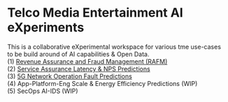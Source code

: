 # Telco Media Entertainment AI eXperiments
This is a collaborative eXperimental workspace for various tme use-cases to be build around of AI capabilities & Open Data.<br>
(1) [Revenue Assurance and Fraud Management (RAFM)](https://github.com/fenar/TME-AIX/tree/main/revenueassurance) <br>
(2) [Service Assurance Latency & NPS Predictions](https://github.com/fenar/TME-AIX/tree/main/serviceassurance) <br>
(3) [5G Network Operation Fault Predictions](https://github.com/fenar/TME-AIX/tree/main/5gnetops) <br>
(4) App-Platform-Eng Scale & Energy Efficiency Predictions (WIP) <br>
(5) SecOps AI-IDS (WIP) <br>
